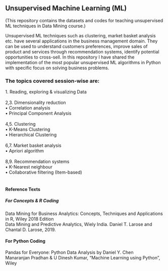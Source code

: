 ## Unsupervised Machine Learning (ML)
(This repository contains the datasets and codes for teaching unsupervised ML techniques in Data Mining course.)

Unsupervised ML techniques such as clustering, market basket analysis etc. have several applications in the business management domain. They can be used to understand customers preferences, improve sales of product and services through recommendation systems, identify potential opportunities to cross-sell. In this repository I have shared the implementation of the most popular unsupervised ML algorithms in Python with specific focus on solving business problems.

### The topics covered session-wise are:<br/>
<t/>1. Reading, exploring & visualizing Data<br/><br/>
2,3. Dimensionality reduction<br/>
   • Correlation analysis<br/>
   • Principal Component Analysis<br/><br/>
4,5. Clustering<br/>
   • K-Means Clustering<br/>
   • Hierarchical Clustering<br/><br/>
6,7. Market basket analysis<br/>
   • Apriori algorithm<br/><br/>
8,9. Recommendation systems<br/>
   • K-Nearest neighbour<br/>
   • Collaborative filtering (Item-based)<br/><br/>
        
#### Reference Texts
##### For Concepts & R Coding
Data Mining for Business Analytics:   Concepts, Techniques and Applications in R, Wiley 2018 Edition<br/>
Data Mining and Predictive Analytics, Wiely India. Daniel T. Larose and Chantal D. Larose, 2019.<br/>
#### For Python Coding
Pandas for Everyone: Python Data Analysis by Daniel Y. Chen<br/>
Manaranjan Pradhan & U Dinesh Kumar, “Machine Learning using Python”, Wiley<br/>
